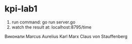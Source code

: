 # kpi-lab1

1) run command: go run server.go
2) watch the result at: localhost:8795/time

Виконали 
Marcus Aurelius
Karl Marx
Claus von Stauffenberg